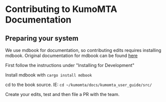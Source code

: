 # Contributing to KumoMTA Documentation


## Preparing your system
We use mdbook for documentation, so contributing edits requires installing mdbook.
Original documentation for mdbook can be found [here](https://rust-lang.github.io/mdBook/index.html)

First follow the instructions under "Installing for Development"

Install mdbook with ```cargo install mdbook```

cd to the book source.  IE: ```cd ~/kumomta/docs/kumomta_user_guide/src/```

Create your edits, test and then file a PR with the team.

